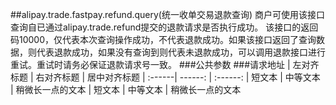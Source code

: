 








##alipay.trade.fastpay.refund.query(统一收单交易退款查询)
商户可使用该接口查询自已通过alipay.trade.refund提交的退款请求是否执行成功。 该接口的返回码10000，仅代表本次查询操作成功，不代表退款成功。如果该接口返回了查询数据，则代表退款成功，如果没有查询到则代表未退款成功，可以调用退款接口进行重试。重试时请务必保证退款请求号一致。
###公共参数
###请求地址
| 左对齐标题 | 右对齐标题 | 居中对齐标题 
| :------| ------: | :------: 
| 短文本 | 中等文本 | 稍微长一点的文本 
| 短文本 | 中等文本 | 稍微长一点的文本 



